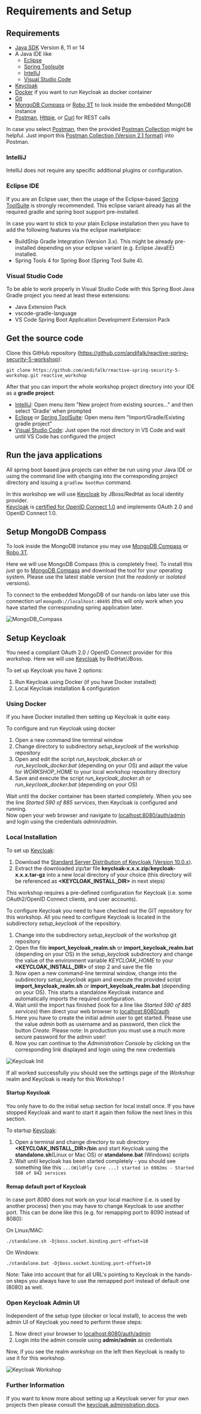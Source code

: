 # Requirements and Setup

## Requirements

* [Java SDK](https://adoptopenjdk.net) Version 8, 11 or 14
* A Java IDE like
  * [Eclipse](https://www.eclipse.org/downloads)
  * [Spring Toolsuite](https://spring.io/tools)
  * [IntelliJ](https://www.jetbrains.com/idea/download)
  * [Visual Studio Code](https://code.visualstudio.com)
* [Keycloak](https://keycloak.org)
* [Docker](https://docs.docker.com/engine/install) if you want to run Keycloak as docker container
* [Git](https://git-scm.com)
* [MongoDB Compass](https://www.mongodb.com/try/download/compass) or [Robo 3T](https://robomongo.org) to look inside the embedded MongoDB instance
* [Postman](https://www.getpostman.com/downloads), [Httpie](https://httpie.org/#installation), or [Curl](https://curl.haxx.se/download.html) for REST calls

In case you select [Postman](https://www.getpostman.com/downloads), then the provided [Postman Collection](oidc_workshop.postman_collection.json) might be helpful.
Just import this [Postman Collection (Version 2.1 format)](oidc_workshop.postman_collection.json) into Postman.

### IntelliJ

IntelliJ does not require any specific additional plugins or configuration.

### Eclipse IDE

If you are an Eclipse user, then the usage of the Eclipse-based [Spring ToolSuite](https://spring.io/tools) is strongly recommended.
This eclipse variant already has all the required gradle and spring boot support pre-installed.

In case you want to stick to your plain Eclipse installation then you have to add the following features via the
eclipse marketplace: 

* BuildShip Gradle Integration (Version 3.x). This might be already pre-installed depending 
on your eclipse variant (e.g. Eclipse JavaEE) installed.
* Spring Tools 4 for Spring Boot (Spring Tool Suite 4).

### Visual Studio Code

To be able to work properly in Visual Studio Code with this Spring Boot Java Gradle project you need at least these extensions:

* Java Extension Pack
* vscode-gradle-language
* VS Code Spring Boot Application Development Extension Pack

## Get the source code
                       
Clone this GitHub repository (https://github.com/andifalk/reactive-spring-security-5-workshop):

```
git clone https://github.com/andifalk/reactive-spring-security-5-workshop.git reactive_workshop
```

After that you can import the whole workshop project directory into your IDE as a __gradle project__:

* [IntelliJ](https://www.jetbrains.com/idea): Open menu item "New project from existing sources..." and then select 'Gradle' when prompted
* [Eclipse](https://www.eclipse.org/) or [Spring ToolSuite](https://spring.io/tools): Open menu item "Import/Gradle/Existing gradle project"
* [Visual Studio Code](https://code.visualstudio.com/): Just open the root directory in VS Code and wait until VS Code has configured the project

## Run the java applications

All spring boot based java projects can either be run using your Java IDE or using the command line
with changing into the corresponding project directory and issuing a `gradlew bootRun` command.

In this workshop we will use [Keycloak](https://keycloak.org) by JBoss/RedHat as local identity provider.  
[Keycloak](https://keycloak.org) is [certified for OpenID Connect 1.0](https://openid.net/developers/certified/) and 
implements OAuth 2.0 and OpenID Connect 1.0.

## Setup MongoDB Compass

To look inside the MongoDB instance you may use [MongoDB Compass]( https://www.mongodb.com/try/download/compass) or [Robo 3T](https://robomongo.org).

Here we will use MongoDB Compass (this is completely free).
To install this just go to [MongoDB Compass]( https://www.mongodb.com/try/download/compass) and download the tool for your operating system.
Please use the latest stable version (not the _readonly_ or _isolated_ versions).

To connect to the embedded MongoDB of our hands-on labs later use this connection url `mongodb://localhost:40495` (this will only work when you have started the corresponding spring application later.

![MongoDB_Compass](mongodb_compass.png)

## Setup Keycloak

You need a compliant OAuth 2.0 / OpenID Connect provider for this workshop.
Here we will use [Keycloak](https://keycloak.org) by RedHat/JBoss.

To set up Keycloak you have 2 options:

1. Run Keycloak using Docker (if you have Docker installed)
2. Local Keycloak installation & configuration

### Using Docker

If you have Docker installed then setting up Keycloak is quite easy.

To configure and run Keycloak using docker

1. Open a new command line terminal window
2. Change directory to subdirectory _setup_keycloak_ of the workshop repository
3. Open and edit the script _run_keycloak_docker.sh_ or _run_keycloak_docker.bat_ (depending on your OS) and adapt the value for _WORKSHOP_HOME_ to your local workshop repository directory
4. Save and execute the script _run_keycloak_docker.sh_ or _run_keycloak_docker.bat_ (depending on your OS)

Wait until the docker container has been started completely. When you see the line _Started 590 of 885 services_, 
then Keycloak is configured and running.  
Now open your web browser and navigate to [localhost:8080/auth/admin](http://localhost:8080/auth/admin) and login
using the credentials _admin_/_admin_.

### Local Installation

To set up [Keycloak](https://keycloak.org): 

1. Download the [Standard Server Distribution of Keycloak (Version 10.0.x)](https://www.keycloak.org/downloads-archive.html).
2. Extract the downloaded zip/tar file __keycloak-x.x.x.zip__/__keycloak-x.x.x.tar-gz__ into a new local directory of your choice 
(this directory will be referenced as __<KEYCLOAK_INSTALL_DIR>__ in next steps)

This workshop requires a pre-defined configuration for Keycloak (i.e. some OAuth2/OpenID Connect clients, and user accounts).

To configure Keycloak you need to have checked out the GIT repository for this workshop.
All you need to configure Keycloak is located in the subdirectory _setup_keycloak_ of the repository.

1. Change into the subdirectory _setup_keycloak_ of the workshop git repository
2. Open the file __import_keycloak_realm.sh__ or __import_keycloak_realm.bat__ (depending on your OS) in the _setup_keycloak_ subdirectory 
   and change the value of the environment variable _KEYCLOAK_HOME_ to your __<KEYCLOAK_INSTALL_DIR>__ of step 2 and save the file
3. Now open a new command-line terminal window, change into the subdirectory _setup_keycloak_ again and execute the provided script
   __import_keycloak_realm.sh__ or __import_keycloak_realm.bat__ (depending on your OS). 
   This starts a standalone Keycloak instance and automatically imports the required configuration.
4. Wait until the import has finished (look for a line like _Started 590 of 885 services_) then 
   direct your web browser to [localhost:8080/auth](http://localhost:8080/auth/)
5. Here you have to create the initial admin user to get started. Please use the value _admin_ both as username and as password, 
then click the button _Create_. Please note: In production you must use a much more secure password for the admin user!
6. Now you can continue to the _Administration Console_ by clicking on the corresponding link displayed and login using the new credentials

![Keycloak Init](keycloak_initial_admin.png)

If all worked successfully you should see the settings page of the _Workshop_ realm and Keycloak is ready for this Workshop !

#### Startup Keycloak

You only have to do the initial setup section for local install once.
If you have stopped Keycloak and want to start it again then follow the next lines in this section.

To startup [Keycloak](https://keycloak.org):

1. Open a terminal and change directory to sub directory __<KEYCLOAK_INSTALL_DIR>/bin__ and start Keycloak using 
the __standalone.sh__(Linux or Mac OS) or __standalone.bat__ (Windows) scripts
2. Wait until keycloak has been started completely - you should see something like this `...(WildFly Core ...) started in 6902ms - Started 580 of 842 services`

#### Remap default port of Keycloak

In case port _8080_ does not work on your local machine (i.e. is used by another process) then you may have to change Keycloak to use another port.
This can be done like this (e.g. for remapping port to 8090 instead of 8080):

On Linux/MAC:
```
./standalone.sh -Djboss.socket.binding.port-offset=10
```

On Windows:
```
./standalone.bat -Djboss.socket.binding.port-offset=10
```

Note: Take into account that for all URL's pointing to Keycloak in the hands-on steps you always have to use the remapped port
instead of default one (8080) as well. 

### Open Keycloak Admin UI

Independent of the setup type (docker or local install), to access the web admin UI of Keycloak 
you need to perform these steps:

1. Now direct your browser to [localhost:8080/auth/admin](http://localhost:8080/auth/admin/)
2. Login into the admin console using __admin/admin__ as credentials

Now, if you see the realm _workshop_ on the left then Keycloak is ready to use it for this workshop.

![Keycloak Workshop](keycloak_workshop.png)

### Further Information

If you want to know more about setting up a Keycloak server for your own projects 
then please consult the [keycloak administration docs](https://www.keycloak.org/docs/latest/server_admin/index.html).